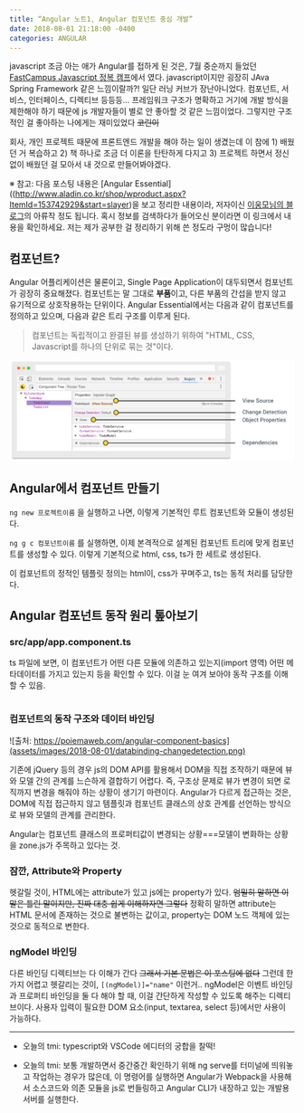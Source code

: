 ```yaml
---
title: “Angular 노트1, Angular 컴포넌트 중심 개발”
date: 2018-08-01 21:18:00 -0400
categories: ANGULAR
---
```


javascript 조금 아는 애가 Angular를 접하게 된 것은, 7월 중순까지 들었던 [FastCampus Javascript 정복 캠프](https://www.fastcampus.co.kr/dev_camp_jst/)에서 였다. javascript이지만 굉장히 JAva Spring Framework 같은 느낌이랄까?! 일단 러닝 커브가 장난아니었다. 컴포넌트, 서비스, 인터페이스, 디렉티브 등등등... 프레임워크 구조가 명확하고 거기에 개발 방식을 제한해야 하기 때문에 js 개발자들이 별로 안 좋아할 것 같은 느낌이었다. 그렇지만 구조적인 걸 좋아하는 나에게는 재미있었다 ~~코린이~~

회사, 개인 프로젝트 때문에 프론트엔드 개발을 해야 하는 일이 생겼는데 이 참에 1) 배웠던 거 복습하고 2) 책 하나로 조금 더 이론을 탄탄하게 다지고 3) 프로젝트 하면서 정신 없이 배웠던 걸 모아서 내 것으로 만들어봐야겠다.

※ 참고: 다음 포스팅 내용은 [Angular Essential]((http://www.aladin.co.kr/shop/wproduct.aspx?ItemId=153742929&start=slayer)을 보고 정리한 내용이라, 저자이신 [이웅모님의 블로그](https://poiemaweb.com/angular-component-basics)의 아류작 정도 됩니다. 혹시 정보를 검색하다가 들어오신 분이라면 이 링크에서 내용을 확인하세요. 저는 제가 공부한 걸 정리하기 위해 쓴 정도라 구멍이 많습니다!



## 컴포넌트?

Angular 어플리케이션은 물론이고, Single Page Application이 대두되면서 컴포넌트가 굉장히 중요해졌다. 컴포넌트는 말 그대로 **부품**이고, 다른 부품의 간섭을 받지 않고 유기적으로 상호작용하는 단위이다. Angular Essential에서는 다음과 같이 컴포넌트를 정의하고 있으며, 다음과 같은 트리 구조를 이루게 된다.
> 컴포넌트는 독립적이고 완결된 뷰를 생성하기 위하여 "HTML, CSS, Javascript를 하나의 단위로 묶는 것"이다.


![출처: Angular Augry 공식 사이트](assets/images/2018-08-01/component-tree.png)



## Angular에서 컴포넌트 만들기

`ng new 프로젝트이름` 을 실행하고 나면, 이렇게 기본적인 루트 컴포넌트와 모듈이 생성된다.


`ng g c 컴포넌트이름` 를 실행하면, 이제 본격적으로 설계된 컴포넌트 트리에 맞게 컴포넌트를 생성할 수 있다.
이렇게 기본적으로 html, css, ts가 한 세트로 생성된다.


이 컴포넌트의 정적인 템플릿 정의는 html이, css가 꾸며주고, ts는 동적 처리를 담당한다.



## Angular 컴포넌트 동작 원리 톺아보기

### src/app/app.component.ts
ts 파일에 보면, 이 컴포넌트가 어떤 다른 모듈에 의존하고 있는지(import 영역) 어떤 메타데이터를 가지고 있는지 등을 확인할 수 있다. 이걸 눈 여겨 보아야 동작 구조를 이해할 수 있음.

```

```

### 컴포넌트의 동작 구조와 데이터 바인딩

![출처: https://poiemaweb.com/angular-component-basics](assets/images/2018-08-01/databinding-changedetection.png)


기존에 jQuery 등의 경우 js의 DOM API를 활용해서 DOM을 직접 조작하기 때문에 뷰와 모델 간의 관계를 느슨하게 결합하기 어렵다. 즉, 구조상 문제로 뷰가 변경이 되면 로직까지 변경을 해줘야 하는 상황이 생기기 마련이다. Angular가 다르게 접근하는 것은, DOM에 직접 접근하지 않고 템플릿과 컴포넌트 클래스의 상호 관계를 선언하는 방식으로 뷰와 모델의 관계를 관리한다.

Angular는 컴포넌트 클래스의 프로퍼티값이 변경되는 상황===모델이 변화하는 상황을 zone.js가 주목하고 있다는 것.


### 잠깐, Attribute와 Property

헷갈릴 것이, HTML에는 attribute가 있고 js에는 property가 있다. ~~엄밀히 말하면 이 말은 틀린 말이지만, 진짜 대충 쉽게 이해하자면 그렇다~~ 정확히 말하면 attribute는 HTML 문서에 존재하는 것으로 불변하는 값이고, property는 DOM 노드 객체에 있는 것으로 동적으로 변한다.


### ngModel 바인딩

다른 바인딩 디렉티브는 다 이해가 간다 ~~그래서 기본 문법은 이 포스팅에 없다~~ 그런데 한가지 어렵고 헷갈리는 것이, `[(ngModel)]="name"` 이런거..
ngModel은 이벤트 바인딩과 프로퍼티 바인딩을 둘 다 해야 할 때, 이걸 간단하게 작성할 수 있도록 해주는 디렉티브이다. 사용자 입력이 필요한 DOM 요소(input, textarea, select 등)에서만 사용이 가능하다.

---
* 오늘의 tmi: typescript와 VSCode 에디터의 궁합을 찰떡!

* 오늘의 tmi: 보통 개발하면서 중간중간 확인하기 위해 ng serve를 터미널에 띄워놓고 작업하는 경우가 많은데, 이 명령어를 실행하면 Angular가 Webpack을 사용해서 소스코드와 의존 모듈을 js로 번들링하고 Angular CLI가 내장하고 있는 개발용 서버를 실행한다.